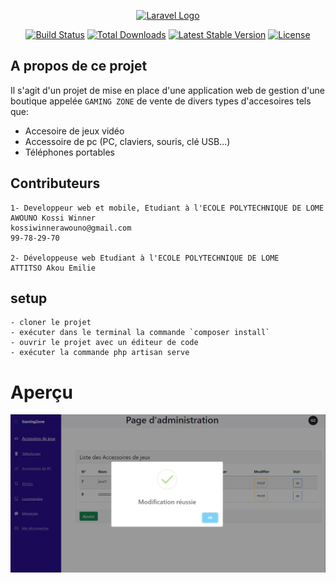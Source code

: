<p align="center"><a href="https://laravel.com" target="_blank"><img src="https://raw.githubusercontent.com/laravel/art/master/logo-lockup/5%20SVG/2%20CMYK/1%20Full%20Color/laravel-logolockup-cmyk-red.svg" width="400" alt="Laravel Logo"></a></p>

<p align="center">
<a href="https://github.com/laravel/framework/actions"><img src="https://github.com/laravel/framework/workflows/tests/badge.svg" alt="Build Status"></a>
<a href="https://packagist.org/packages/laravel/framework"><img src="https://img.shields.io/packagist/dt/laravel/framework" alt="Total Downloads"></a>
<a href="https://packagist.org/packages/laravel/framework"><img src="https://img.shields.io/packagist/v/laravel/framework" alt="Latest Stable Version"></a>
<a href="https://packagist.org/packages/laravel/framework"><img src="https://img.shields.io/packagist/l/laravel/framework" alt="License"></a>
</p>

## A propos de ce projet
Il s'agit d'un projet de mise en place d'une application web de gestion d'une boutique appelée `GAMING ZONE` de vente de divers types d'accesoires tels que:
 - Accesoire de jeux vidéo
 - Accessoire de pc (PC, claviers, souris, clé USB...)
 - Téléphones portables

## Contributeurs
    1- Developpeur web et mobile, Etudiant à l'ECOLE POLYTECHNIQUE DE LOME
    AWOUNO Kossi Winner 
    kossiwinnerawouno@gmail.com
    99-78-29-70

    2- Développeuse web Etudiant à l'ECOLE POLYTECHNIQUE DE LOME
    ATTITSO Akou Emilie

## setup
    - cloner le projet
    - exécuter dans le terminal la commande `composer install`
    - ouvrir le projet avec un éditeur de code
    - exécuter la commande php artisan serve

# Aperçu
![apprçu de l'application web](image.png)
